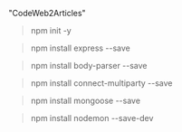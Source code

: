 "CodeWeb2Articles" 

>npm init -y

>npm install express --save

>npm install body-parser --save

>npm install connect-multiparty --save

>npm install mongoose --save

>npm install nodemon --save-dev


